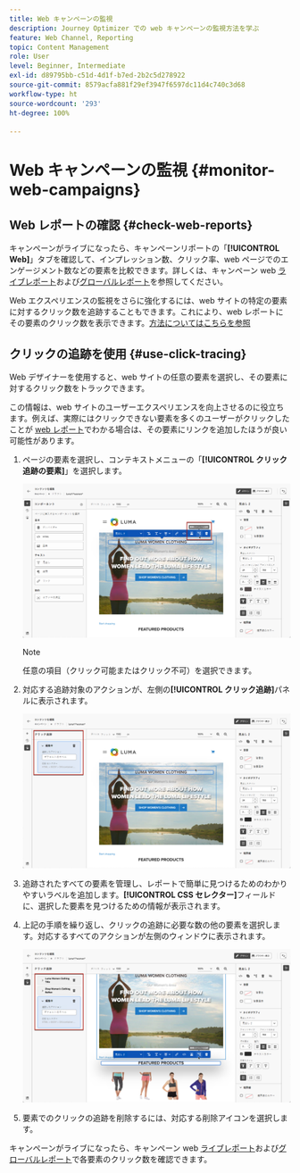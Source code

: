 ```yaml
---
title: Web キャンペーンの監視
description: Journey Optimizer での web キャンペーンの監視方法を学ぶ
feature: Web Channel, Reporting
topic: Content Management
role: User
level: Beginner, Intermediate
exl-id: d89795bb-c51d-4d1f-b7ed-2b2c5d278922
source-git-commit: 8579acfa881f29ef3947f6597dc11d4c740c3d68
workflow-type: ht
source-wordcount: '293'
ht-degree: 100%

---
```


# Web キャンペーンの監視 {#monitor-web-campaigns}

## Web レポートの確認 {#check-web-reports}

キャンペーンがライブになったら、キャンペーンリポートの「**[!UICONTROL Web]**」タブを確認して、インプレッション数、クリック率、web ページでのエンゲージメント数などの要素を比較できます。詳しくは、キャンペーン web [ライブレポート](../reports/campaign-live-report.md#web-tab)および[グローバルレポート](../reports/campaign-global-report.md#web-tab)を参照してください。

Web エクスペリエンスの監視をさらに強化するには、web サイトの特定の要素に対するクリック数を追跡することもできます。これにより、web レポートにその要素のクリック数を表示できます。[方法についてはこちらを参照](#use-click-tracing)

## クリックの追跡を使用 {#use-click-tracing}

Web デザイナーを使用すると、web サイトの任意の要素を選択し、その要素に対するクリック数をトラックできます。

この情報は、web サイトのユーザーエクスペリエンスを向上させるのに役立ちます。例えば、実際にはクリックできない要素を多くのユーザーがクリックしたことが [web レポート](../reports/campaign-global-report.md#web-tab)でわかる場合は、その要素にリンクを追加したほうが良い可能性があります。

1. ページの要素を選択し、コンテキストメニューの「**[!UICONTROL クリック追跡の要素]**」を選択します。

   ![](assets/web-designer-click-track.png)

   >[!NOTE]
   >
   >任意の項目（クリック可能またはクリック不可）を選択できます。

1. 対応する追跡対象のアクションが、左側の&#x200B;**[!UICONTROL クリック追跡]**&#x200B;パネルに表示されます。

   ![](assets/web-designer-click-track-pane.png)

1. 追跡されたすべての要素を管理し、レポートで簡単に見つけるためのわかりやすいラベルを追加します。**[!UICONTROL CSS セレクター]**&#x200B;フィールドに、選択した要素を見つけるための情報が表示されます。

1. 上記の手順を繰り返し、クリックの追跡に必要な数の他の要素を選択します。対応するすべてのアクションが左側のウィンドウに表示されます。

   ![](assets/web-designer-click-tracking-actions.png)

1. 要素でのクリックの追跡を削除するには、対応する削除アイコンを選択します。

キャンペーンがライブになったら、キャンペーン web [ライブレポート](../reports/campaign-live-report.md#web-tab)および[グローバルレポート](../reports/campaign-global-report.md#web-tab)で各要素のクリック数を確認できます。
